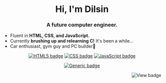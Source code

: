 <h1 align="center">Hi, I'm Dilsin</h1>
<h3 align="center">A future computer engineer.</h3>
<ul>
   <li>Fluent in <b>HTML, CSS, and JavaScript.</b></li>
   <li>Currently <b>brushing up and relearning C!</b> It's been a while...</li>
   <li>Car enthusiast, gym guy and PC builder🔧</li>
</ul>
<div align="center">
  
   [![HTML5 badge](https://img.shields.io/badge/HTML5-E34F26?logo=HTML5&logoColor=white&style=for-the-badge)](https://shields.io/)
   [![CSS badge](https://img.shields.io/badge/CSS3-1572B6?logo=HTML5&logoColor=white&style=for-the-badge)](https://shields.io/)
   [![JavaScript badge](https://img.shields.io/badge/JavaScript-F7DF1E?logo=JavaScript&logoColor=white&style=for-the-badge)](https://shields.io/)
</div>
<div align="center">
  
   [![Generic badge](https://img.shields.io/badge/Learning%20C-In%20Progress-A8B9CC?style=for-the-badge)](https://shields.io/)
</div>
<div align="right">
  
   ![View badge](https://komarev.com/ghpvc/?username=Dilsiname&color=red&style=plastic)
</div>
